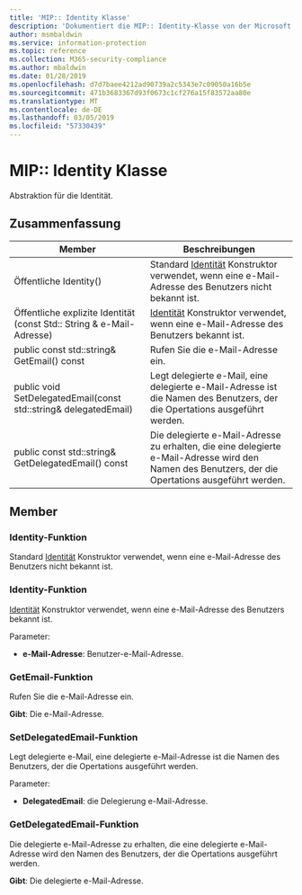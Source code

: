 ```yaml
---
title: 'MIP:: Identity Klasse'
description: 'Dokumentiert die MIP:: Identity-Klasse von der Microsoft Information Protection (MIP) SDK.'
author: msmbaldwin
ms.service: information-protection
ms.topic: reference
ms.collection: M365-security-compliance
ms.author: mbaldwin
ms.date: 01/28/2019
ms.openlocfilehash: d7d7baee4212ad90739a2c5343e7c09050a16b5e
ms.sourcegitcommit: 471b3683367d93f0673c1cf276a15f83572aa80e
ms.translationtype: MT
ms.contentlocale: de-DE
ms.lasthandoff: 03/05/2019
ms.locfileid: "57330439"
---
```

# <a name="class-mipidentity"></a>MIP:: Identity Klasse 
Abstraktion für die Identität.
  
## <a name="summary"></a>Zusammenfassung
 Member                        | Beschreibungen                                
--------------------------------|---------------------------------------------
Öffentliche Identity()  |  Standard [Identität](class_mip_identity.md) Konstruktor verwendet, wenn eine e-Mail-Adresse des Benutzers nicht bekannt ist.
Öffentliche explizite Identität (const Std:: String & e-Mail-Adresse)  |  [Identität](class_mip_identity.md) Konstruktor verwendet, wenn eine e-Mail-Adresse des Benutzers bekannt ist.
public const std::string& GetEmail() const  |  Rufen Sie die e-Mail-Adresse ein.
public void SetDelegatedEmail(const std::string& delegatedEmail)  |  Legt delegierte e-Mail, eine delegierte e-Mail-Adresse ist die Namen des Benutzers, der die Opertations ausgeführt werden.
public const std::string& GetDelegatedEmail() const  |  Die delegierte e-Mail-Adresse zu erhalten, die eine delegierte e-Mail-Adresse wird den Namen des Benutzers, der die Opertations ausgeführt werden.
  
## <a name="members"></a>Member
  
### <a name="identity-function"></a>Identity-Funktion
Standard [Identität](class_mip_identity.md) Konstruktor verwendet, wenn eine e-Mail-Adresse des Benutzers nicht bekannt ist.
  
### <a name="identity-function"></a>Identity-Funktion
[Identität](class_mip_identity.md) Konstruktor verwendet, wenn eine e-Mail-Adresse des Benutzers bekannt ist.

Parameter:  
* **e-Mail-Adresse**: Benutzer-e-Mail-Adresse.


  
### <a name="getemail-function"></a>GetEmail-Funktion
Rufen Sie die e-Mail-Adresse ein.

  
**Gibt**: Die e-Mail-Adresse.
  
### <a name="setdelegatedemail-function"></a>SetDelegatedEmail-Funktion
Legt delegierte e-Mail, eine delegierte e-Mail-Adresse ist die Namen des Benutzers, der die Opertations ausgeführt werden.

Parameter:  
* **DelegatedEmail**: die Delegierung e-Mail-Adresse.


  
### <a name="getdelegatedemail-function"></a>GetDelegatedEmail-Funktion
Die delegierte e-Mail-Adresse zu erhalten, die eine delegierte e-Mail-Adresse wird den Namen des Benutzers, der die Opertations ausgeführt werden.

  
**Gibt**: Die delegierte e-Mail-Adresse.
